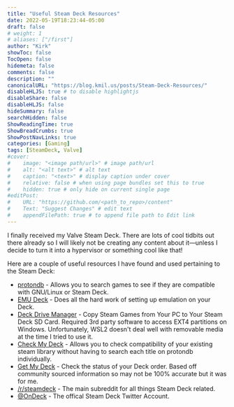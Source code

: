 ```yaml
---
title: "Useful Steam Deck Resources"
date: 2022-05-19T18:23:44-05:00
draft: false
# weight: 1
# aliases: ["/first"]
author: "Kirk"
showToc: false
TocOpen: false
hidemeta: false
comments: false
description: ""
canonicalURL: "https://blog.kmil.us/posts/Steam-Deck-Resources/"
disableHLJS: true # to disable highlightjs
disableShare: false
disableHLJS: false
hideSummary: false
searchHidden: false
ShowReadingTime: true
ShowBreadCrumbs: true
ShowPostNavLinks: true
categories: [Gaming]
tags: [SteamDeck, Valve]
#cover:
#    image: "<image path/url>" # image path/url
#    alt: "<alt text>" # alt text
#    caption: "<text>" # display caption under cover
#    relative: false # when using page bundles set this to true
#    hidden: true # only hide on current single page
#editPost:
#    URL: "https://github.com/<path_to_repo>/content"
#    Text: "Suggest Changes" # edit text
#    appendFilePath: true # to append file path to Edit link
---
```

I finally received my Valve Steam Deck. There are lots of cool tidbits out there already so I will likely not be creating any content about it—unless I decide to turn it into a hypervisor or something cool like that! 

Here are a couple of useful resources I have found and used pertaining to the Steam Deck:

 - [protondb](https://www.protondb.com/) - Allows you to search games to see if they are compatible with GNU/Linux or Steam Deck. 
 - [EMU Deck](https://www.emudeck.com/) - Does all the hard work of setting up emulation on your Deck.
 - [Deck Drive Manager](https://deckdrivemanager.com/) - Copy Steam Games from Your PC to Your Steam Deck SD Card. Required 3rd party software to access EXT4 partitions on Windows. Unfortunately, WSL2 doesn't deal well with removable media at the time I tried to use it.
 - [Check My Deck](https://checkmydeck.herokuapp.com/) - Allows you to check compatibility of your existing steam library without having to search each title on protondb individually.
 - [Get My Deck](https://getmydeck.ingenhaag.dev/) - Check the status of your Deck order. Based off community sourced information so may not be 100% accurate but it was for me. 
 - [/r/steamdeck](https://reddit.com/r/steamdeck) - The main subreddit for all things Steam Deck related. 
 - [@OnDeck](https://twitter.com/OnDeck) - The offical Steam Deck Twitter Account.
